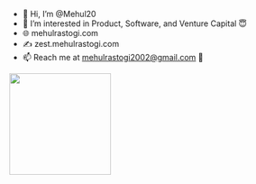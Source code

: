 
- 👋 Hi, I’m @Mehul20
- 👀 I’m interested in Product, Software, and Venture Capital 😇
- 🌐 mehulrastogi.com
- ✍️ zest.mehulrastogi.com
- 📫 Reach me at mehulrastogi2002@gmail.com 📧

<img height="180em" src="https://github-readme-stats.vercel.app/api?username=Mehul20&show_icons=true&hide_border=true&&count_private=true&include_all_commits=true" />

<!---
Mehul20/Mehul20 is a ✨ special ✨ repository because its `README.md` (this file) appears on your GitHub profile.
You can click the Preview link to take a look at your changes.
--->
